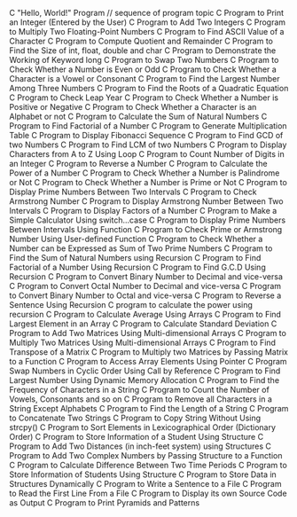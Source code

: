 C "Hello, World!" Program // sequence of program topic
C Program to Print an Integer (Entered by the User)
C Program to Add Two Integers
C Program to Multiply Two Floating-Point Numbers
C Program to Find ASCII Value of a Character
C Program to Compute Quotient and Remainder
C Program to Find the Size of int, float, double and char
C Program to Demonstrate the Working of Keyword long
C Program to Swap Two Numbers
C Program to Check Whether a Number is Even or Odd
C Program to Check Whether a Character is a Vowel or Consonant
C Program to Find the Largest Number Among Three Numbers
C Program to Find the Roots of a Quadratic Equation
C Program to Check Leap Year
C Program to Check Whether a Number is Positive or Negative
C Program to Check Whether a Character is an Alphabet or not
C Program to Calculate the Sum of Natural Numbers
C Program to Find Factorial of a Number
C Program to Generate Multiplication Table
C Program to Display Fibonacci Sequence
C Program to Find GCD of two Numbers
C Program to Find LCM of two Numbers
C Program to Display Characters from A to Z Using Loop
C Program to Count Number of Digits in an Integer
C Program to Reverse a Number
C Program to Calculate the Power of a Number
C Program to Check Whether a Number is Palindrome or Not
C Program to Check Whether a Number is Prime or Not
C Program to Display Prime Numbers Between Two Intervals
C Program to Check Armstrong Number
C Program to Display Armstrong Number Between Two Intervals
C Program to Display Factors of a Number
C Program to Make a Simple Calculator Using switch...case
C Program to Display Prime Numbers Between Intervals Using Function
C Program to Check Prime or Armstrong Number Using User-defined Function
C Program to Check Whether a Number can be Expressed as Sum of Two Prime Numbers
C Program to Find the Sum of Natural Numbers using Recursion
C Program to Find Factorial of a Number Using Recursion
C Program to Find G.C.D Using Recursion
C Program to Convert Binary Number to Decimal and vice-versa
C Program to Convert Octal Number to Decimal and vice-versa
C Program to Convert Binary Number to Octal and vice-versa
C Program to Reverse a Sentence Using Recursion
C program to calculate the power using recursion
C Program to Calculate Average Using Arrays
C Program to Find Largest Element in an Array
C Program to Calculate Standard Deviation
C Program to Add Two Matrices Using Multi-dimensional Arrays
C Program to Multiply Two Matrices Using Multi-dimensional Arrays
C Program to Find Transpose of a Matrix
C Program to Multiply two Matrices by Passing Matrix to a Function
C Program to Access Array Elements Using Pointer
C Program Swap Numbers in Cyclic Order Using Call by Reference
C Program to Find Largest Number Using Dynamic Memory Allocation
C Program to Find the Frequency of Characters in a String
C Program to Count the Number of Vowels, Consonants and so on
C Program to Remove all Characters in a String Except Alphabets
C Program to Find the Length of a String
C Program to Concatenate Two Strings
C Program to Copy String Without Using strcpy()
C Program to Sort Elements in Lexicographical Order (Dictionary Order)
C Program to Store Information of a Student Using Structure
C Program to Add Two Distances (in inch-feet system) using Structures
C Program to Add Two Complex Numbers by Passing Structure to a Function
C Program to Calculate Difference Between Two Time Periods
C Program to Store Information of Students Using Structure
C Program to Store Data in Structures Dynamically
C Program to Write a Sentence to a File
C Program to Read the First Line From a File
C Program to Display its own Source Code as Output
C Program to Print Pyramids and Patterns
